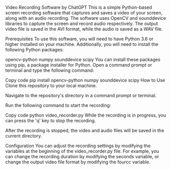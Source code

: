 Video Recording Software by ChatGPT
This is a simple Python-based screen recording software that captures and saves a video of your screen, along with an audio recording. The software uses OpenCV and sounddevice libraries to capture the screen and record audio respectively. The output video file is saved in the AVI format, while the audio is saved as a WAV file.

Prerequisites
To use this software, you will need to have Python 3.6 or higher installed on your machine. Additionally, you will need to install the following Python packages:

opencv-python
numpy
sounddevice
scipy
You can install these packages using pip, a package installer for Python. Open a command prompt or terminal and type the following command:

Copy code
pip install opencv-python numpy sounddevice scipy
How to Use
Clone this repository to your local machine.

Navigate to the repository's directory in a command prompt or terminal.

Run the following command to start the recording:

Copy code
python video_recorder.py
While the recording is in progress, you can press the 'q' key to stop the recording.

After the recording is stopped, the video and audio files will be saved in the current directory.

Configuration
You can adjust the recording settings by modifying the variables at the beginning of the video_recorder.py file. For example, you can change the recording duration by modifying the seconds variable, or change the output video file format by modifying the fourcc variable.
